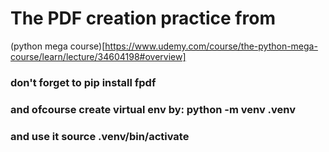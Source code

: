 # The PDF creation practice from 
(python mega course)[https://www.udemy.com/course/the-python-mega-course/learn/lecture/34604198#overview]

### don't forget to pip install fpdf
### and ofcourse create virtual env by: python -m venv .venv
### and use it source .venv/bin/activate

